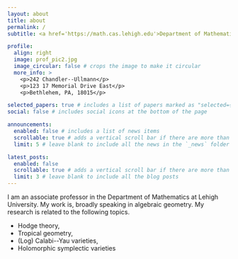 ```yaml
---
layout: about
title: about
permalink: /
subtitle: <a href='https://math.cas.lehigh.edu'>Department of Mathematics, Lehigh University</a>. 

profile:
  align: right
  image: prof_pic2.jpg
  image_circular: false # crops the image to make it circular
  more_info: >
    <p>242 Chandler--Ullmann</p>
    <p>123 17 Memorial Drive East</p>
    <p>Bethlehem, PA, 18015</p>

selected_papers: true # includes a list of papers marked as "selected={true}"
social: false # includes social icons at the bottom of the page

announcements:
  enabled: false # includes a list of news items
  scrollable: true # adds a vertical scroll bar if there are more than 3 news items
  limit: 5 # leave blank to include all the news in the `_news` folder

latest_posts:
  enabled: false
  scrollable: true # adds a vertical scroll bar if there are more than 3 new posts items
  limit: 3 # leave blank to include all the blog posts
---
```


I am an associate professor in the Department of Mathematics at Lehigh University. My work is, broadly speaking in algebraic geometry. My research is related to the following topics.
* Hodge theory,
* Tropical geometry,
* (Log) Calabi--Yau varieties,
* Holomorphic symplectic varieties
